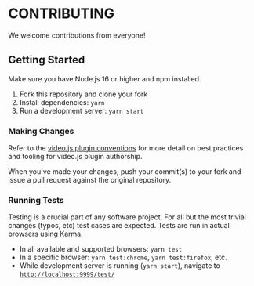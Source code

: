 # CONTRIBUTING

We welcome contributions from everyone!

## Getting Started

Make sure you have Node.js 16 or higher and npm installed.

1. Fork this repository and clone your fork
1. Install dependencies: `yarn`
1. Run a development server: `yarn start`

### Making Changes

Refer to the [video.js plugin conventions][conventions] for more detail on best practices and tooling for video.js
plugin authorship.

When you've made your changes, push your commit(s) to your fork and issue a pull request against the original
repository.

### Running Tests

Testing is a crucial part of any software project. For all but the most trivial changes (typos, etc) test cases are
expected. Tests are run in actual browsers using [Karma][karma].

- In all available and supported browsers: `yarn test`
- In a specific browser: `yarn test:chrome`, `yarn test:firefox`, etc.
- While development server is running (`yarn start`), navigate to [`http://localhost:9999/test/`][local]

[karma]: http://karma-runner.github.io/

[local]: http://localhost:9999/test/

[conventions]: https://github.com/videojs/generator-videojs-plugin/blob/master/docs/conventions.md
